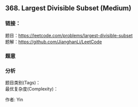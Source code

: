 ## 368. Largest Divisible Subset (Medium)

### **链接**：
题目：https://leetcode.com/problems/largest-divisible-subset  
题解：https://github.com/JianghanLi/LeetCode

### **题意**



### **分析**  
题目类别(Tags)：  
最优复杂度(Complexity)：  



作者: Yin

